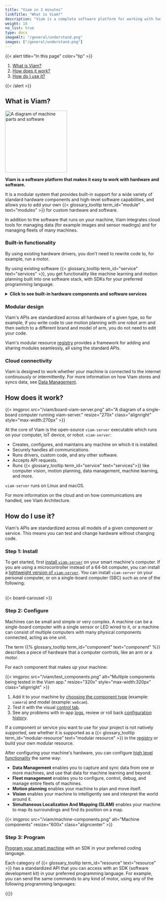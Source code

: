 ```yaml
---
title: "Viam in 3 minutes"
linkTitle: "What is Viam?"
description: "Viam is a complete software platform for working with hardware and software."
weight: 10
no_list: true
type: docs
imageAlt: "/general/understand.png"
images: ["/general/understand.png"]
---
```


{{< alert title="In this page" color="tip" >}}

1. [What is Viam?](#what-is-viam)
1. [How does it work?](#how-does-it-work)
1. [How do I use it?](#how-do-i-use-it)

{{< /alert >}}

## What is Viam?

<img src="https://assets-global.website-files.com/62fba5686b6d47fe2a1ed2a6/633d91b848050946efcf0690_viam-overview-illustrations-build.svg" alt="A diagram of machine parts and software" class="alignright" style="width:200px;"></img>

**Viam is a software platform that makes it easy to work with hardware and software.**

It is a modular system that provides built-in support for a wide variety of standard hardware components and high-level software capabilities, and allows you to add your own {{< glossary_tooltip term_id="module" text="modules" >}} for custom hardware and software.

In addition to the software that runs on your machine, Viam integrates cloud tools for managing data (for example images and sensor readings) and for managing fleets of many machines.

### Built-in functionality

By using existing hardware drivers, you don't need to rewrite code to, for example, run a motor.

By using existing software {{< glossary_tooltip term_id="service" text="services" >}}, you get functionality like machine learning and motion planning built into one software stack, with SDKs for your preferred programming language.

<details>
  <summary><strong>Click to see built-in hardware components and software services</strong></summary>
  <div class="cards max-page">
    <div class="row">
      <div class="col sectionlist">
          <div>
          <h4>Components:</h4>
          {{<sectionlist section="/components/">}}
          </div>
      </div>
      <div class="col sectionlist">
        <div>
          <h4>Services:</h4>
          {{<sectionlist section="/services/">}}
          </div>
      </div>
    </div>
  </div>
</details>

### Modular design

Viam's APIs are standardized across all hardware of a given type, so for example, if you write code to use motion planning with one robot arm and then switch to a different brand and model of arm, you do not need to edit your code.

Viam's modular resource [registry](/registry/) provides a framework for adding and sharing modules seamlessly, all using the standard APIs.

### Cloud connectivity

Viam is designed to work whether your machine is connected to the internet continuously or intermittently.
For more information on how Viam stores and syncs data, see [Data Management](/data/).

## How does it work?

{{< imgproc src="/viam/board-viam-server.png" alt="A diagram of a single-board computer running viam-server." resize="270x" class="alignright" style="max-width:270px" >}}

At the core of Viam is the open-source `viam-server` executable which runs on your computer, IoT device, or robot.
`viam-server`:

- Creates, configures, and maintains any machine on which it is installed.
- Securely handles all communications.
- Runs drivers, custom code, and any other software.
- Accepts API requests.
- Runs {{< glossary_tooltip term_id="service" text="services">}} like computer vision, motion planning, data management, machine learning, and more.

`viam-server` runs on Linux and macOS.

For more information on the cloud and on how communications are handled, see Viam Architecture.

## How do I use it?

Viam's APIs are standardized across all models of a given component or service.
This means you can test and change hardware without changing code.

### Step 1: Install

To get started, first [install `viam-server`](/get-started/installation/) on your smart machine's computer.
If you are using a microcontroller instead of a 64-bit computer, you can install a [lightweight version of `viam-server`](/get-started/installation/microcontrollers/).
You can install `viam-server` on your personal computer, or on a single-board computer (SBC) such as one of the following:
<br><br>

{{< board-carousel >}}

### Step 2: Configure

Machines can be small and simple or very complex.
A machine can be a single-board computer with a single sensor or LED wired to it, or a machine can consist of multiple computers with many physical components connected, acting as one unit.

The term {{% glossary_tooltip term_id="component" text="_component_" %}} describes a piece of hardware that a computer controls, like an arm or a motor.

For each component that makes up your machine:

<p>
{{< imgproc src="/viam/test_components.png" alt="Multiple components being tested in the Viam app." resize="320x" style="max-width:320px" class="alignright" >}}
</p>

1. Add it to your machine by [choosing the component type](/build/configure/#components) (example: `camera`) and model (example: `webcam`).
2. Test it with the visual [control tab](/fleet/control/).
3. See any problems with in-app [logs](/cloud/machines/#logs), review or roll back [configuration history](/cloud/machines/#configure).

If a component or service you want to use for your project is not natively supported, see whether it is supported as a {{< glossary_tooltip term_id="modular-resource" text="modular resource" >}} in the [registry](/registry/) or build your own modular resource.

After configuring your machine's hardware, you can configure [high level functionality](/services/) the same way:

- **Data Management** enables you to capture and sync data from one or more machines, and use that data for machine learning and beyond.
- **Fleet management** enables you to configure, control, debug, and manage entire fleets of machines.
- **Motion planning** enables your machine to plan and move itself.
- **Vision** enables your machine to intelligently see and interpret the world around it.
- **Simultaneous Localization And Mapping (SLAM)** enables your machine to map its surroundings and find its position on a map.

<div>
{{< imgproc src="/viam/machine-components.png" alt="Machine components" resize="600x" class="aligncenter" >}}
</div>

### Step 3: Program

[Program your smart machine](/build/program/) with an SDK in your preferred coding language.

Each category of {{< glossary_tooltip term_id="resource" text="resource" >}} has a standardized API that you can access with an SDK (software development kit) in your preferred programming language.
For example, you can send the same commands to any kind of motor, using any of the following programming languages:

{{<sectionlist section="/sdks">}}
